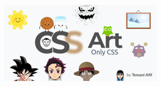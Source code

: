 <a href="https://css-only.art/" target="_blank"><img src="https://github.com/Afif13/CSS-Art/blob/7caadae78a690979c976676e71a5f3c270ecf759/css-art.png" alt="CSS Art by Temani Afif" ></a>
